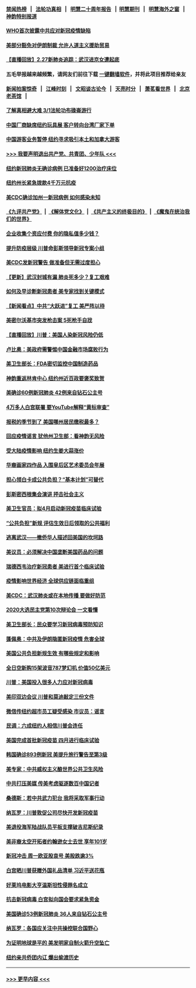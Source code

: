 #### [禁闻热榜](热点新闻.md?=0)  &nbsp;&nbsp;|&nbsp;&nbsp; [法轮功真相](https://github.com/gfw-breaker/truth/blob/master/README.md?=0) &nbsp;&nbsp;|&nbsp;&nbsp; [明慧二十周年报告](https://github.com/gfw-breaker/mh-reports/blob/master/README.md?=0) &nbsp;&nbsp;|&nbsp;&nbsp;[明慧期刊](https://github.com/gfw-breaker/mh-qikan) &nbsp;&nbsp;|&nbsp;&nbsp; [明慧海外之窗](https://github.com/gfw-breaker/mh-news/blob/master/README.md?=0) &nbsp;&nbsp;|&nbsp;&nbsp; [神韵特别报道](https://github.com/gfw-breaker/mh-news/blob/master/shenyun.md?=0)
#### [WHO首次披露中共应对新冠疫情缺陷](../pages/nsc412/n11900978.md?t=02280232) 
#### [美部分豁免对伊朗制裁 允许人道主义援助贸易](../pages/nsc412/n11900859.md?t=02280232) 
#### [【直播回放】2.27新肺炎追踪：武汉进京女遭起底](../pages/nsc412/n11900415.md?t=02280232) 
#### 五毛举报越来越频繁，请网友们前往下载 [一键翻墙软件](https://github.com/gfw-breaker/ssr-accounts)，并将此项目推荐给亲友
#### [新闻拍案惊奇](https://github.com/gfw-breaker/banned-news/blob/master/pages/link4.md) &nbsp;&nbsp;|&nbsp;&nbsp; [江峰时刻](https://github.com/gfw-breaker/banned-news/blob/master/pages/link4.md) &nbsp;&nbsp;|&nbsp;&nbsp; [文昭谈古论今](https://github.com/gfw-breaker/banned-news/blob/master/pages/link4.md) &nbsp;&nbsp;|&nbsp;&nbsp; [天亮时分](https://github.com/gfw-breaker/banned-news/blob/master/pages/link4.md) &nbsp;&nbsp;|&nbsp;&nbsp; [萧茗看世界](https://github.com/gfw-breaker/banned-news/blob/master/pages/link4.md) &nbsp;&nbsp;|&nbsp;&nbsp; [北京老茶馆](https://github.com/gfw-breaker/banned-news/blob/master/pages/link4.md) &nbsp;&nbsp;|&nbsp;&nbsp; 
#### [了解真相避大难  3/1法轮功布碌崙游行](../pages/nsc412/n11899501.md?t=02280232) 
#### [中国厂商缺席纽约玩具展  客户转向台湾厂家下单](../pages/nsc412/n11899505.md?t=02280232) 
#### [中国游客业务暂停  纽约寻求吸引本土和加拿大游客](../pages/nsc412/n11899492.md?t=02280232) 
#### [>>> 我要声明退出共产党、共青团、少年队 <<<](https://github.com/begood0513/goodnews/blob/master/quit/letter.md) 
#### [纽约新冠肺炎无确诊病例  已准备好1200治疗床位](../pages/nsc412/n11899474.md?t=02280232) 
#### [纽约州长紧急拨款4千万元抗疫](../pages/nsc412/n11899477.md?t=02280232) 
#### [美CDC确诊加州一新冠病例 如何感染未知](../pages/nsc412/n11899165.md?t=02280232) 
#### [《九评共产党》](https://github.com/begood0513/9ping.md/blob/master/README.md) &nbsp;|&nbsp; [《解体党文化》](../../../../jtdwh.md/blob/master/README.md)  &nbsp;|&nbsp; [《共产主义的终极目的》](../../../../gczydzjmd.md/blob/master/README.md) &nbsp;|&nbsp; [《魔鬼在统治我们的世界》](../../../../mgztzwmdsj.md/blob/master/README.md) 
#### [企业收集个资应付费 你的隐私值多少钱？](../pages/nsc412/n11898097.md?t=02280232) 
#### [提升防疫层级 川普命彭斯领导新冠专案小组](../pages/nsc412/n11898934.md?t=02280232) 
#### [美CDC发新冠警告 做准备但无需过度担心](../pages/nsc412/n11898923.md?t=02280232) 
#### [【更新】武汉封城有漏 肺炎死多少？复工艰难](../pages/nsc412/n11890652.md?t=02280232) 
#### [如何及早诊断新冠患者 美专家找到关键模式](../pages/nsc412/n11898626.md?t=02280232) 
#### [【新闻看点】中共“大跃进”复工 美严阵以待](../pages/nsc412/n11898221.md?t=02280232) 
#### [美密尔沃基市突发枪击案 5死枪手自戕](../pages/nsc412/n11898687.md?t=02280232) 
#### [【直播回放】川普：美国人染新冠风险仍低](../pages/nsc412/n11898088.md?t=02280232) 
#### [卢比奥：美政府需警惕中国金融市场腐败行为](../pages/nsc412/n11898327.md?t=02280232) 
#### [美卫生部长：FDA密切监控中国制造药品](../pages/nsc412/n11898231.md?t=02280232) 
#### [神韵重返林肯中心 纽约州近百政要褒奖致贺](../pages/nsc412/n11893366.md?t=02280232) 
#### [美确诊60例新冠肺炎 42例来自钻石公主号](../pages/nsc412/n11898098.md?t=02280232) 
#### [4万多人白宫联署 要YouTube解释“黄标审查”](../pages/nsc412/n11897803.md?t=02280232) 
#### [报税的季节到了 美国哪州居民缴税最多？](../pages/nsc412/n11897626.md?t=02280232) 
#### [回应疫情谣言 犹他州卫生部：看神韵无风险](../pages/nsc412/n11896078.md?t=02280232) 
#### [受大陆疫情影响  纽约生姜大蒜涨价](../pages/nsc412/n11896485.md?t=02280232) 
#### [华裔画家四作品  入围皇后区艺术委员会年展](../pages/nsc412/n11896497.md?t=02280232) 
#### [担心领白卡成公共负担？“基本计划”可替代](../pages/nsc412/n11896478.md?t=02280232) 
#### [彭斯密西根集会演讲 抨击社会主义](../pages/nsc412/n11896543.md?t=02280232) 
#### [美卫生官员：拟4月启动新冠疫苗临床试验](../pages/nsc412/n11896357.md?t=02280232) 
#### [“公共负担”新规  评估生效日后领取的公共福利](../pages/nsc412/n11893847.md?t=02280232) 
#### [逃离武汉——撤侨华人描述回美国的坎坷路](../pages/nsc412/n11895897.md?t=02280232) 
#### [美议员：必须解决中国垄断美国药品的问题](../pages/nsc412/n11895991.md?t=02280232) 
#### [瑞德西韦治疗新冠患者 美进行首个临床试验](../pages/nsc412/n11895845.md?t=02280232) 
#### [疫情影响世界经济 全球供应链面临重组](../pages/nsc412/n11895634.md?t=02280232) 
#### [美CDC：武汉肺炎或在本地传播 要做好防范](../pages/nsc412/n11895597.md?t=02280232) 
#### [2020大选民主党第10次辩论会 一文看懂](../pages/nsc412/n11895486.md?t=02280232) 
#### [美卫生部长：民众要学习新冠病毒预防知识](../pages/nsc412/n11895308.md?t=02280232) 
#### [蓬佩奥：中共及伊朗隐匿新冠疫情 危害全球](../pages/nsc412/n11895492.md?t=02280232) 
#### [美国公共负担新规生效 有哪些规定和影响](../pages/nsc412/n11893866.md?t=02280232) 
#### [全日空新购15架波音787梦幻机 价值50亿美元](../pages/nsc412/n11895154.md?t=02280232) 
#### [川普：美国投入很多人力应对新冠病毒](../pages/nsc412/n11894977.md?t=02280232) 
#### [美印双边会议 川普和莫迪敲定三份文件](../pages/nsc412/n11894247.md?t=02280232) 
#### [微信传纽约超市员工疑受感染  市议员：谣言](../pages/nsc412/n11893861.md?t=02280232) 
#### [民调：六成纽约人相信川普会连任](../pages/nsc412/n11893884.md?t=02280232) 
#### [美国完成首批新冠疫苗 四月进行临床试验](../pages/nsc412/n11893526.md?t=02280232) 
#### [韩国确诊893例新冠 美提升旅行警告至第3级](../pages/nsc412/n11893662.md?t=02280232) 
#### [美专家：中共威权主义酿世界公共卫生风险](../pages/nsc412/n11893474.md?t=02280232) 
#### [中共打压美媒 传美考虑驱逐数百中国记者](../pages/nsc412/n11893178.md?t=02280232) 
#### [桑德斯：若中共武力犯台 我将采取军事行动](../pages/nsc412/n11893282.md?t=02280232) 
#### [纳瓦罗：川普敦促公司尽快开发新冠疫苗](../pages/nsc412/n11893211.md?t=02280232) 
#### [美退役海军陆战队员平板支撑破吉尼斯纪录](../pages/nsc412/n11893022.md?t=02280232) 
#### [美非裔太空开拓者约翰逊女士去世 享年101岁](../pages/nsc412/n11892917.md?t=02280232) 
#### [新冠冲击 周一欧亚股哀号 美股跌逾3%](../pages/nsc412/n11892648.md?t=02280232) 
#### [白宫晒川普获赠外国礼品清单 习近平送花瓶](../pages/nsc412/n11892985.md?t=02280232) 
#### [好莱坞电影大亨温斯坦性侵罪名成立](../pages/nsc412/n11892907.md?t=02280232) 
#### [抗击新冠病毒 白宫拟向国会要求紧急资金](../pages/nsc412/n11892943.md?t=02280232) 
#### [美国确诊53例新冠肺炎 36人来自钻石公主号](../pages/nsc412/n11892877.md?t=02280232) 
#### [纳瓦罗：各国应关注中共操控联合国野心](../pages/nsc412/n11892856.md?t=02280232) 
#### [为证明地球是平的 美发明家自制火箭升空坠亡](../pages/nsc412/n11892645.md?t=02280232) 
#### [纽约亲共侨团内讧 爆出偷渡历史](../pages/nsc412/n11891235.md?t=02280232) 

----
#### [ >>> 更早内容 <<< ](../indexes/nsc412-earlier.md)
